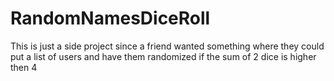 # RandomNamesDiceRoll
This is just a side project since a friend wanted something where they could put a list of users and have them randomized if the sum of 2 dice is higher then 4
